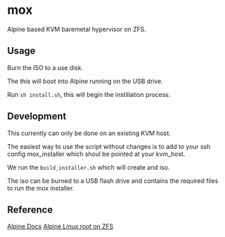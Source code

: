 # mox
Alpine based KVM baremetal hypervisor on ZFS.

## Usage

Burn the ISO to a use disk.

The this will boot into Alpine running on the USB drive.

Run `sh install.sh`, this will begin the instillation process.

## Development

This currently can only be done on an existing KVM host.

The easiest way to use the script without changes is to add to your ssh config mox_installer which shoul be pointed at your kvm_host.

We run the `build_installer.sh` which will create and iso.

The iso can be burned to a USB flash drive and contains the
required files to run the mox installer.


## Reference
[Alpine Docs](https://wiki.alpinelinux.org/wiki/Alpine_Linux_with_root_on_ZFS_with_native_encryption)
[Alpine Linux root on ZFS](https://gist.github.com/kongkrit/2d31d58a7656d3b5d3e3ce1a8dda9f56)


